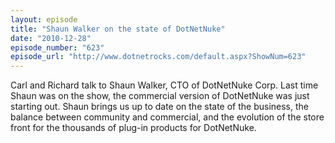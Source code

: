 ```yaml
---
layout: episode
title: "Shaun Walker on the state of DotNetNuke"
date: "2010-12-28"
episode_number: "623"
episode_url: "http://www.dotnetrocks.com/default.aspx?ShowNum=623"
---
```


Carl and Richard talk to Shaun Walker, CTO of DotNetNuke Corp. Last time Shaun was on the show, the commercial version of DotNetNuke was just starting out. Shaun brings us up to date on the state of the business, the balance between community and commercial, and the evolution of the store front for the thousands of plug-in products for DotNetNuke.

